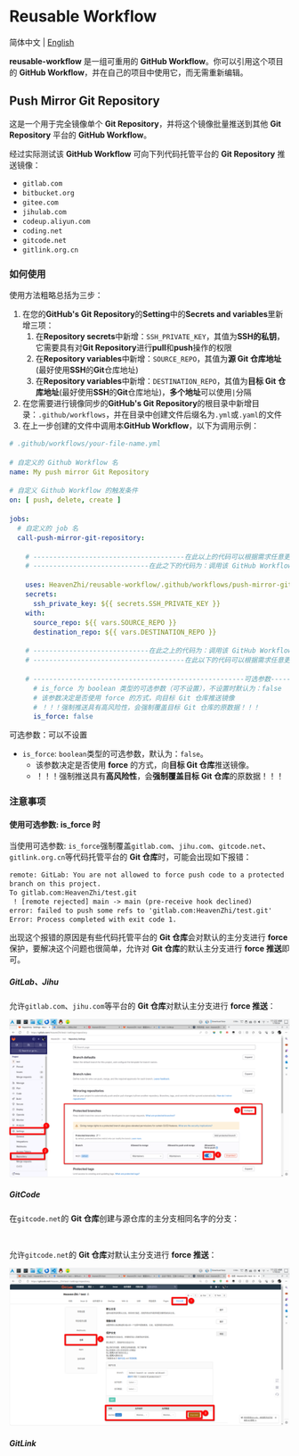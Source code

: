 # Reusable Workflow

简体中文 | [English](./README.en.md)

**reusable-workflow** 是一组可重用的 **GitHub Workflow**。你可以引用这个项目的 **GitHub Workflow**，并在自己的项目中使用它，而无需重新编辑。

## Push Mirror Git Repository

这是一个用于完全镜像单个 **Git Repository**，并将这个镜像批量推送到其他 **Git Repository** 平台的 **GitHub Workflow**。

经过实际测试该 **GitHub Workflow** 可向下列代码托管平台的 **Git Repository** 推送镜像：

- `gitlab.com`
- `bitbucket.org`
- `gitee.com`
- `jihulab.com`
- `codeup.aliyun.com`
- `coding.net`
- `gitcode.net`
- `gitlink.org.cn`

### 如何使用

使用方法粗略总括为三步：

1. 在您的**GitHub's Git Repository**的**Setting**中的**Secrets and variables**里新增三项：
   1. 在**Repository secrets**中新增：`SSH_PRIVATE_KEY`，其值为**SSH的私钥**，它需要具有对**Git Repository**进行**pull**和**push**操作的权限
   2. 在**Repository variables**中新增：`SOURCE_REPO`，其值为**源 Git 仓库地址**(最好使用**SSH**的**Git**仓库地址)
   3. 在**Repository variables**中新增：`DESTINATION_REPO`，其值为**目标 Git 仓库地址**(最好使用**SSH**的**Git**仓库地址)，**多个地址**可以使用`|`分隔
2. 在您需要进行镜像同步的**GitHub's Git Repository**的根目录中新增目录：`.github/workflows`，并在目录中创建文件后缀名为`.yml`或`.yaml`的文件
3. 在上一步创建的文件中调用本**GitHub Workflow**，以下为调用示例：

```yml
# .github/workflows/your-file-name.yml

# 自定义的 Github Workflow 名
name: My push mirror Git Repository

# 自定义 Github Workflow 的触发条件
on: [ push, delete, create ]

jobs:
  # 自定义的 job 名
  call-push-mirror-git-repository:

    # --------------------------------------在此以上的代码可以根据需求任意更改--------------------------------------
    # -----------------------------在此之下的代码为：调用该 GitHub Workflow 的核心步骤（不能更改）-----------------------------

    uses: HeavenZhi/reusable-workflow/.github/workflows/push-mirror-git-repository.yml@main
    secrets:
      ssh_private_key: ${{ secrets.SSH_PRIVATE_KEY }}
    with:
      source_repo: ${{ vars.SOURCE_REPO }}
      destination_repo: ${{ vars.DESTINATION_REPO }}

    # -----------------------------在此之上的代码为：调用该 GitHub Workflow 的核心步骤（不能更改）-----------------------------
    # --------------------------------------在此以下的代码可以根据需求任意更改--------------------------------------

    # -----------------------------------------------------可选参数-----------------------------------------------------
      # is_force 为 boolean 类型的可选参数（可不设置），不设置时默认为：false
      # 该参数决定是否使用 force 的方式，向目标 Git 仓库推送镜像
      # ！！！强制推送具有高风险性，会强制覆盖目标 Git 仓库的原数据！！！
      is_force: false
```

可选参数：可以不设置

- `is_force`: `boolean`类型的可选参数，默认为：`false`。
  - 该参数决定是否使用 **force** 的方式，向**目标 Git 仓库**推送镜像。
  - ！！！强制推送具有**高风险性**，会**强制覆盖目标 Git 仓库**的原数据！！！

### 注意事项

#### 使用可选参数: is_force 时

当使用可选参数: `is_force`强制覆盖`gitlab.com`、`jihu.com`、`gitcode.net`、`gitlink.org.cn`等代码托管平台的 **Git 仓库**时，可能会出现如下报错：

```shell
remote: GitLab: You are not allowed to force push code to a protected branch on this project.
To gitlab.com:HeavenZhi/test.git
 ! [remote rejected] main -> main (pre-receive hook declined)
error: failed to push some refs to 'gitlab.com:HeavenZhi/test.git'
Error: Process completed with exit code 1.
```

出现这个报错的原因是有些代码托管平台的 **Git 仓库**会对默认的主分支进行 **force** 保护，要解决这个问题也很简单，允许对 **Git 仓库**的默认主分支进行 **force 推送**即可。

##### GitLab、Jihu

允许`gitlab.com`、`jihu.com`等平台的 **Git 仓库**对默认主分支进行 **force 推送**：

![GitLab_config_force](image/GitLab_config_force.png)

##### GitCode

在`gitcode.net`的 **Git 仓库**创建与源仓库的主分支相同名字的分支：

![]()

允许`gitcode.net`的 **Git 仓库**对默认主分支进行 **force 推送**：

![GitCode_config_force](image/GitCode_config_force.png)

##### GitLink
